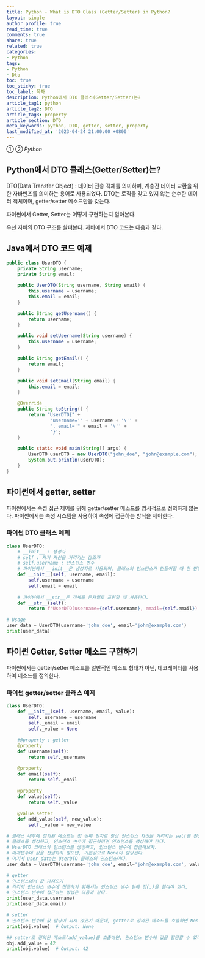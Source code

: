```yaml
---
title: Python - What is DTO Class (Getter/Setter) in Python?
layout: single
author_profile: true
read_time: true
comments: true
share: true
related: true
categories:
- Python
tags:
- Python
- Dto
toc: true
toc_sticky: true
toc_label: 목차
description: Python에서 DTO 클래스(Getter/Setter)는?
article_tag1: python
article_tag2: DTO
article_tag3: property
article_section: DTO
meta_keywords: python, DTO, getter, setter, property
last_modified_at: '2023-04-24 21:00:00 +0800'
---
```

① ② *Python* 

## Python에서 DTO 클래스(Getter/Setter)는?
DTO(Data Transfer Object) : 데이터 전송 객체를 의미하며, 계층간 데이터 교환을 위한 자바빈즈를 의미하는 용어로 사용되었다.
DTO는 로직을 갖고 있지 않는 순수한 데이터 객체이며, getter/setter 메소드만을 갖는다.

파이썬에서 Getter, Setter는 어떻게 구현하는지 알아본다.

우선 자바의 DTO 구조를 살펴본다. 자바에서 DTO 코드는 다음과 같다.

## Java에서 DTO 코드 예제
```java
public class UserDTO {
    private String username;
    private String email;

    public UserDTO(String username, String email) {
        this.username = username;
        this.email = email;
    }

    public String getUsername() {
        return username;
    }

    public void setUsername(String username) {
        this.username = username;
    }

    public String getEmail() {
        return email;
    }

    public void setEmail(String email) {
        this.email = email;
    }

    @Override
    public String toString() {
        return "UserDTO{" +
                "username='" + username + '\'' +
                ", email='" + email + '\'' +
                '}';
    }

    public static void main(String[] args) {
        UserDTO userDTO = new UserDTO("john_doe", "john@example.com");
        System.out.println(userDTO);
    }
}
```

## 파이썬에서 getter, setter
파이썬에서는 속성 접근 제어를 위해 getter/setter 메소드를 명시적으로 정의하지 않는다.
파이썬에서는 속성 시스템을 사용하여 속성에 접근하는 방식을 제어한다.

### 파이썬 DTO 클래스 예제
```py
class UserDTO:
    # __init__ : 생성자
    # self : 자기 자신을 가리키는 참조자
    # self.username : 인스턴스 변수
    # 파이썬에서 __init__은 생성자로 사용되며, 클래스의 인스턴스가 만들어질 때 한 번만 호출된다.
    def __init__(self, username, email):
        self.username = username
        self.email = email
    
    # 파이썬에서 __str__은 객체를 문자열로 표현할 때 사용한다.
    def __str__(self):
        return f'UserDTO(username={self.username}, email={self.email})'

# Usage
user_data = UserDTO(username='john_doe', email='john@example.com')
print(user_data)
```

## 파이썬 Getter, Setter 메소드 구현하기

파이썬에서는 getter/setter 메소드를 일반적인 메소드 형태가 아닌, 데코레이터를 사용하여 메소드를 정의한다.

### 파이썬 getter/setter 클래스 예제
```py
class UserDTO:
    def __init__(self, username, email, value):
        self._username = username
        self._email = email
        self._value = None
    
    #@property : getter
    @property
    def username(self):
        return self._username

    @property
    def email(self):
        return self._email
    
    @property
    def value(self):
        return self._value

    @value.setter
    def add_value(self, new_value):
        self._value = new_value    

# 클래스 내부에 정의된 메소드는 첫 번째 인자로 항상 인스턴스 자신을 가리키는 self를 전달받는다.
# 클래스를 생성하고, 인스턴스 변수에 접근하려면 인스턴스를 생성해야 한다.
# UserDTO 크래스의 인스턴스를 생성하고, 인스턴스 변수에 접근해보자.
# 매개변수에 값을 전달하지 않으면, 기본값으로 None이 할당된다.
# 여기서 user_data는 UserDTO 클래스의 인스턴스이다.
user_data = UserDTO(username='john_doe', email='john@example.com', value=None)

# getter
# 인스턴스에서 값 가져오기
# 각각의 인스턴스 변수에 접근하기 위해서는 인스턴스 변수 앞에 점(.)을 붙여야 한다.
# 인스턴스 변수에 접근하는 방법은 다음과 같다.
print(user_data.username) 
print(user_data.email)

# setter
# 인스턴스 변수에 값 할당이 되지 않았기 때문에, getter로 정의된 메소드를 호출하면 None이 출력된다.
print(obj.value)  # Output: None

## setter로 정의된 메소드(add_value)를 호출하면, 인스턴스 변수에 값을 할당할 수 있다.
obj.add_value = 42  
print(obj.value)  # Output: 42
```
